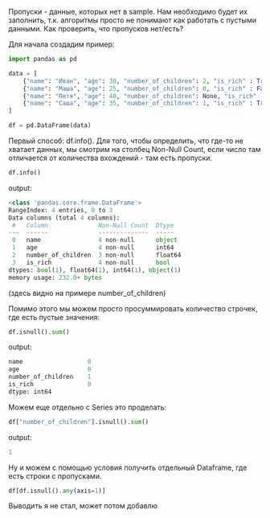 Пропуски - данные, которых нет в sample. Нам необходимо будет их заполнить, т.к. алгоритмы просто не понимают как работать с пустыми данными.
Как проверить, что пропусков нет/есть?

Для начала создадим пример:

``` python
import pandas as pd

data = [
    {"name": "Иван", "age": 30, "number_of_children": 2, "is_rich" : True},
    {"name": "Маша", "age": 25, "number_of_children": 0, "is_rich" : False},
    {"name": "Петя", "age": 40, "number_of_children": None, "is_rich" : False},
    {"name": "Саша", "age": 35, "number_of_children": 1, "is_rich" : True},
]

df = pd.DataFrame(data)
```

Первый способ: df.info(). Для того, чтобы определить, что где-то не хватает данных, мы смотрим на столбец Non-Null Count, если число там отличается от количества вхождений - там есть пропуски.

``` python
df.info()
```
output:
``` python
<class 'pandas.core.frame.DataFrame'>
RangeIndex: 4 entries, 0 to 3
Data columns (total 4 columns):
 #   Column              Non-Null Count  Dtype  
---  ------              --------------  -----  
 0   name                4 non-null      object 
 1   age                 4 non-null      int64  
 2   number_of_children  3 non-null      float64
 3   is_rich             4 non-null      bool   
dtypes: bool(1), float64(1), int64(1), object(1)
memory usage: 232.0+ bytes
```
(здесь видно на примере number_of_children)

Помимо этого мы можем просто просуммировать количество строчек, где есть пустые значения:

``` python
df.isnull().sum()
```
output:
``` python
name                  0
age                   0
number_of_children    1
is_rich               0
dtype: int64
```

Можем еще отдельно с Series это проделать:

``` python
df["number_of_children"].isnull().sum()
```
output:
``` python
1
```

Ну и можем с помощью условия получить отдельный Dataframe, где есть строки с пропусками.

``` python
df[df.isnull().any(axis=1)]
```

Выводить я не стал, может потом добавлю